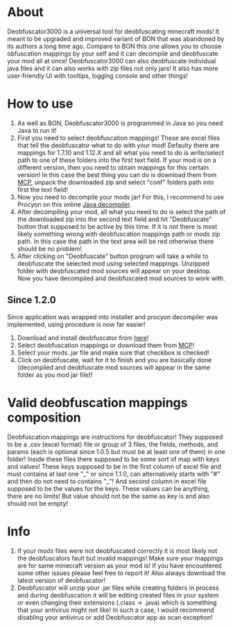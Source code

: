 # About
Deobfuscator3000 is a universal tool for deobfuscating minecraft mods! It meant to be upgraded and improved variant of BON that was abandoned by its authors a long time ago.
Compare to BON this one allows you to choose obfuscation mappings by your self and it can decompile and deobfuscate your mod all at once!
Deobfuscator3000 can also deobfuscate individual java files and it can also works with zip files not only jars!
It also has more user-friendly UI with tooltips, logging console and other things!

# How to use
1. As well as BON, Deobfuscator3000 is programmed in Java so you need Java to run it!
2. First you need to select deobfuscation mappings! These are excel files that tell the deobfuscator what to do with your mod! Defaulty there are mappings for 1.7.10 and 1.12.X and all what you need to do is write/select path to one of these folders into the first text field. If your mod is on a different version, then you need to obtain mappings for this certain version! In this case the best thing you can do is download them from [MCP](http://www.modcoderpack.com/), unpack the downloaded zip and select "conf" folders path into first the text field!
3. Now you need to decompile your mods jar! For this, I recommend to use Procyon on this online [Java decompiler](http://www.javadecompilers.com/).
4. After decompiling your mod, all what you need to do is select the path of the downloaded zip into the second text field and hit "Deobfuscate" button that supposed to be active by this time. If it is not there is most likely something wrong with deobfuscation mappings path or mods zip path. In this case the path in the text area will be red otherwise there should be no problem!
5. After clicking on "Deobfuscate" button program will take a while to deobfuscate the selected mod using selected mappings. Unzipped folder with deobfuscated mod sources will appear on your desktop. Now you have decompiled and deobfuscated mod sources to work with.
## Since 1.2.0
Since application was wrapped into installer and procyon decompiler was implemented, using procedure is now far easier!
1. Download and install deobfuscator from [here](https://downloaddeobfuscator3000.netlify.app/files/Deobfuscator3000%20setup.exe)!
2. Select deobfuscation mappings or download them from [MCP](http://www.modcoderpack.com/)!
3. Select your mods .jar file and make sure that checkbox is checked!
4. Click on deobfuscate, wait for it to finish and you are basically done (decompiled and deobfuscate mod sources will appear in the same folder as you mod jar file)!

# Valid deobfuscation mappings composition
Deobfuscation mappings are instructions for deobfuscator! They supposed to be a .csv (excel format) file or group of 3 files, the fields, methods, and params (each is optional since 1.0.5 but must be at least one of them) in one folder! Inside these files there supposed to be some sort of map with keys and values! These keys supposed to be in the first column of excel file and must contains at last one "\_" or since 1.1.0, can alternatively starts with "#" and then do not need to contains "\_"! And second column in excel file supposed to be the values for the keys. These values can be anything, there are no limits! But value should not be the same as key is and also should not be empty!

# Info
1. If your mods files were not deobfuscated correctly it is most likely not the deobfuscators fault but invalid mappings! Make sure your mappings are for same minecraft version as your mod is! If you have encountered some other issues please feel free to report it! Also always download the latest version of deobfuscator! 
2. Deobfuscator will unzip your .jar files while creating folders in process and during deobfuscation it will be editing created files in your system or even changing their extensions (.class -> .java) which is something that your antivirus might not like! In such a case, I would recommend disabling your antivirus or add Deobfuscator app as scan exception!
